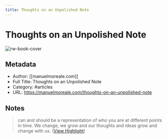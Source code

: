 ```yaml
---
title: Thoughts on an Unpolished Note
---
```

# Thoughts on an Unpolished Note

![rw-book-cover](https://readwise-assets.s3.amazonaws.com/static/images/article0.00998d930354.png)

## Metadata
- Author: [[manuelmoreale.com]]
- Full Title: Thoughts on an Unpolished Note
- Category: #articles
- URL: https://manuelmoreale.com/thoughts-on-an-unpolished-note

## Notes
> can and should be a representation of who you are at different points in time. We change, we grow and our thoughts and ideas grow and change with us. ([View Highlight](https://read.readwise.io/read/01gw7g82bhzzayp2abc0zgpfrs))

